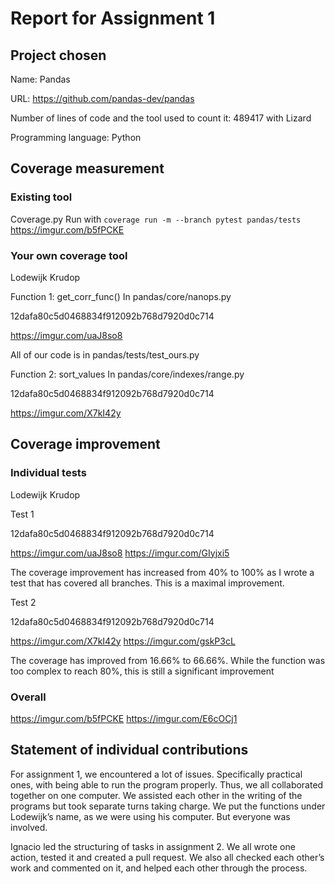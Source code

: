 # Report for Assignment 1

## Project chosen

Name: Pandas

URL: https://github.com/pandas-dev/pandas

Number of lines of code and the tool used to count it: 489417 with Lizard

Programming language: Python

## Coverage measurement

### Existing tool

Coverage.py
Run with `coverage run -m --branch pytest pandas/tests`
https://imgur.com/b5fPCKE

### Your own coverage tool

Lodewijk Krudop

Function 1:
get_corr_func()
In pandas/core/nanops.py

12dafa80c5d0468834f912092b768d7920d0c714

https://imgur.com/uaJ8so8

All of our code is in pandas/tests/test_ours.py

Function 2:
sort_values
In pandas/core/indexes/range.py

12dafa80c5d0468834f912092b768d7920d0c714

https://imgur.com/X7kI42y

## Coverage improvement

### Individual tests

Lodewijk Krudop

Test 1

12dafa80c5d0468834f912092b768d7920d0c714

https://imgur.com/uaJ8so8
https://imgur.com/GIyjxi5

The coverage improvement has increased from 40% to 100% as I wrote a test that has covered all branches. This is a maximal improvement.

Test 2

12dafa80c5d0468834f912092b768d7920d0c714

https://imgur.com/X7kI42y
https://imgur.com/gskP3cL

The coverage has improved from 16.66% to 66.66%. While the function was too complex to reach 80%, this is still a significant improvement

### Overall

https://imgur.com/b5fPCKE
https://imgur.com/E6cOCj1

## Statement of individual contributions

For assignment 1, we encountered a lot of issues. Specifically practical ones, with being able to run the program properly. Thus, we all collaborated together on one computer. We assisted each other in the writing of the programs but took separate turns taking charge. We put the functions under Lodewijk’s name, as we were using his computer. But everyone was involved.

Ignacio led the structuring of tasks in assignment 2.
We all wrote one action, tested it and created a pull request. We also all checked each other’s work and commented on it, and helped each other through the process.

